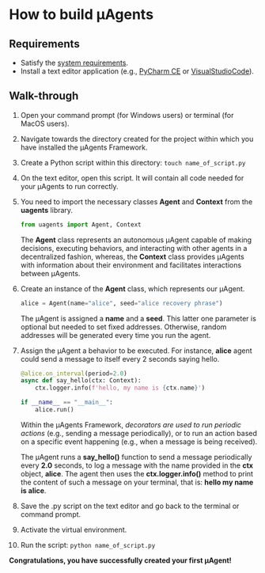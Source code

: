 # How to build μAgents
## Requirements

- Satisfy the [system requirements](system-requirements.md).
- Install a text editor application (e.g., [PyCharm CE](https://www.jetbrains.com/pycharm/download/) or [VisualStudioCode](https://code.visualstudio.com/download)).

## Walk-through

1. Open your command prompt (for Windows users) or terminal (for MacOS users).
2. Navigate towards the directory created for the project within which you have installed the μAgents Framework. 
3. Create a Python script within this directory: `touch name_of_script.py`
4. On the text editor, open this script. It will contain all code needed for your μAgents to run correctly.
5. You need to import the necessary classes **Agent** and **Context** from the **uagents** library. 

    ``` py
    from uagents import Agent, Context
    ```

    The **Agent** class represents an autonomous μAgent capable of making decisions, executing behaviors, and interacting with other agents in a decentralized fashion, whereas, the **Context** class provides μAgents with information about their environment and facilitates interactions between μAgents.

6. Create an instance of the **Agent** class, which represents our μAgent. 

    ``` py
    alice = Agent(name="alice", seed="alice recovery phrase")
    ```

    The μAgent is assigned a **name** and a **seed**. This latter one parameter is optional but needed to set fixed addresses. Otherwise, random addresses will be generated every time you run the agent.

7. Assign the μAgent a behavior to be executed. For instance, **alice** agent could send a message to itself every 2 seconds saying hello.

    ``` py
    @alice.on_interval(period=2.0)
    async def say_hello(ctx: Context):
        ctx.logger.info(f'hello, my name is {ctx.name}')
    
    if __name__ == "__main__":
        alice.run()
    ```

    Within the μAgents Framework, _decorators are used to run periodic actions_ (e.g., sending a message periodically), or to run an action based on a specific event happening (e.g., when a message is being received). 

    The μAgent runs a **say_hello()** function to send a message periodically every **2.0** seconds, to log a message with the name provided in the **ctx** object, **alice**. The agent then uses the **ctx.logger.info()** method to print the content of such a message on your terminal, that is: **hello my name is alice**. 

8. Save the .py script on the text editor and go back to the terminal or command prompt. 
9. Activate the virtual environment.
10. Run the script: `python name_of_script.py`

**Congratulations, you have successfully created your first μAgent!** 
